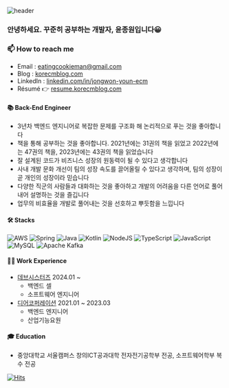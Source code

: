 ![header](https://capsule-render.vercel.app/api?type=waving&color=timeauto&height=200&section=header&text=Jongwon%20Youn&fontColor=f59e0b&fontSize=60&fontAlign=62&fontAlignY=32&desc=korECM&descSize=25&descAlign=85&descAlignY=50&animation=twinkling)

### 안녕하세요. 꾸준히 공부하는 개발자, 윤종원입니다😀

### 📫 How to reach me
- Email : eatingcookieman@gmail.com
- Blog : [korecmblog.com](https://www.korecmblog.com?utm_source=github&utm_medium=readme&utm_campaign=github_readme)
- LinkedIn : [linkedin.com/in/jongwon-youn-ecm](https://www.linkedin.com/in/jongwon-youn-ecm)
- Résumé 👉 [resume.korecmblog.com](http://resume.korecmblog.com?utm_source=github&utm_medium=readme&utm_campaign=github_readme_badge)

#### 📚 Back-End Engineer

- 3년차 백엔드 엔지니어로 복잡한 문제를 구조화 해 논리적으로 푸는 것을 좋아합니다
- 책을 통해 공부하는 것을 좋아합니다. 2021년에는 31권의 책을 읽었고 2022년에는 47권의 책을, 2023년에는 43권의 책을 읽었습니다
- 잘 설계된 코드가 비즈니스 성장의 원동력이 될 수 있다고 생각합니다
- 사내 개발 문화 개선이 팀의 성장 속도를 끌어올릴 수 있다고 생각하며, 팀의 성장이 곧 개인의 성장이라 믿습니다
- 다양한 직군의 사람들과 대화하는 것을 좋아하고 개발의 어려움을 다른 언어로 풀어내어 설명하는 것을 즐깁니다
- 업무의 비효율을 개발로 풀어내는 것을 선호하고 뿌듯함을 느낍니다

#### 🛠️ Stacks
![AWS](https://img.shields.io/badge/AWS-%23FF9900.svg?style=for-the-badge&logo=amazon-aws&logoColor=white)
![Spring](https://img.shields.io/badge/spring-%236DB33F.svg?style=for-the-badge&logo=spring&logoColor=white)
![Java](https://img.shields.io/badge/java-%23ED8B00.svg?style=for-the-badge&logo=openjdk&logoColor=white)
![Kotlin](https://img.shields.io/badge/kotlin-%237F52FF.svg?style=for-the-badge&logo=kotlin&logoColor=white)
![NodeJS](https://img.shields.io/badge/node.js-6DA55F?style=for-the-badge&logo=node.js&logoColor=white)
![TypeScript](https://img.shields.io/badge/typescript-%23007ACC.svg?style=for-the-badge&logo=typescript&logoColor=white)
![JavaScript](https://img.shields.io/badge/javascript-%23323330.svg?style=for-the-badge&logo=javascript&logoColor=%23F7DF1E)
![MySQL](https://img.shields.io/badge/mysql-%2300f.svg?style=for-the-badge&logo=mysql&logoColor=white)
![Apache Kafka](https://img.shields.io/badge/Apache%20Kafka-000?style=for-the-badge&logo=apachekafka)

#### 👨‍💻 Work Experience
- [데브시스터즈](https://www.devsisters.com/) 2024.01 ~
  - 백엔드 셀
  - 소프트웨어 엔지니어
- [디어코퍼레이션](https://blog.deering.co/) 2021.01 ~ 2023.03
  - 백엔드 엔지니어
  - 산업기능요원

#### 🎓 Education
- 중앙대학교 서울캠퍼스 창의ICT공과대학 전자전기공학부 전공, 소프트웨어학부 복수 전공

[![Hits](https://hits.seeyoufarm.com/api/count/incr/badge.svg?url=https%3A%2F%2Fgithub.com%2FkorECM%2FkorECM&count_bg=%23FF9800&title_bg=%23555555&icon=baidu.svg&icon_color=%23FFFFFF&title=hits&edge_flat=false)](https://hits.seeyoufarm.com)

<!-- 
레포 카드
[![Github Repo Card](https://github-readme-stats.vercel.app/api/pin/?username=YOUR_PROFILE_USERNAME&repo=YOUR_REPO_NAME)](https://github.com/MrKrishnaAgarwal/readme-components-github)

-->
